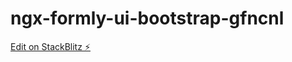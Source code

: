 # ngx-formly-ui-bootstrap-gfncnl

[Edit on StackBlitz ⚡️](https://stackblitz.com/edit/ngx-formly-ui-bootstrap-gfncnl)